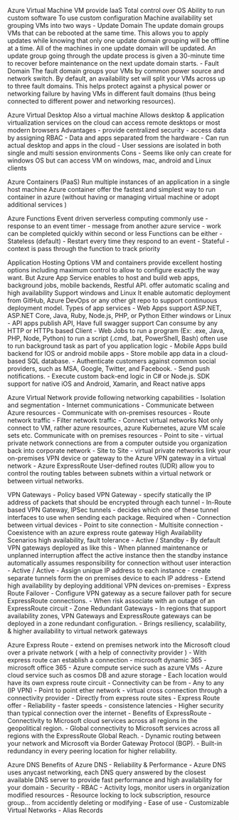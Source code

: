 Azure Virtual Machine
	VM provide IaaS 
	Total control over OS
	Ability to run custom software
	To use custom configuration
	Machine availability set grouping VMs into two ways
		- Update Domain
			The update domain groups VMs that can be rebooted at the same time. This allows you to apply updates while knowing that only one update domain grouping will be offline at a time. All of the machines in one update domain will be updated. An update group going through the update process is given a 30-minute time to recover before maintenance on the next update domain starts.
		- Fault Domain
			The fault domain groups your VMs by common power source and network switch. By default, an availability set will split your VMs across up to three fault domains. This helps protect against a physical power or networking failure by having VMs in different fault domains (thus being connected to different power and networking resources).

Azure Virtual Desktop
	Also a virtual machine
	Allows desktop & application virtualization services on the cloud
	can access remote desktops or most modern browsers
	Advantages
		- provide centralized security
		- access data by assigning RBAC
		- Data and apps separated from the hardware
		- Can run actual desktop and apps in the cloud
		- User sessions are isolated in both single and multi session environments
	Cons
		- Seems like only can create for windows OS but can access VM on windows, mac, android and Linux clients

Azure Containers (PaaS)
	Run multiple instances of an application in a single host machine
	Azure container offer the fastest and simplest way to run container in azure (without having or managing virtual machine or adopt additional services )

Azure Functions
	Event driven serverless computing
	commonly use
		- response to an event timer
		- message from another azure service
		- work can be completed quickly within second or less
	Functions can be either
		- Stateless (default) 
			- Restart every time they respond to an event
		- Stateful
			- context is pass through the function to track priority

Application Hosting Options
	VM and containers provide excellent hosting options including maximum control to allow to configure exactly the way want. But
	Azure App Service
		enables to host and build web apps, background jobs, mobile backends, Restful API.
		offer automatic scaling and high availability
		Support windows and Linux
		It enable automatic deployment from GitHub, Azure DevOps or any other git repo to support continuous deployment model.
		Types of app services
			- Web Apps
				support ASP.NET, ASP.NET Core, Java, Ruby, Node.js, PHP, or Python
				Either windows or Linux
			- API apps
				publish API, Have full swagger support
				Can consume by any HTTP or HTTPs based Client
			- Web Jobs
				to run a program (Ex: .exe, Java, PHP, Node, Python)
				to run a script (.cmd, .bat, PowerShell, Bash)
				often use to run background task as part of you application logic
			- Mobile Apps
				build backend for IOS or android mobile apps
					- Store mobile app data in a cloud-based SQL database.
					- Authenticate customers against common social providers, such as MSA, Google, Twitter, and Facebook.
					- Send push notifications.
					- Execute custom back-end logic in C# or Node.js.
				SDK support for native iOS and Android, Xamarin, and React native apps

Azure Virtual Network
	provide following networking capabilities
		- Isolation and segmentation
		- Internet communications
		- Communicate between Azure resources
		- Communicate with on-premises resources
		- Route network traffic
		- Filter network traffic
		- Connect virtual networks
	Not only connect to VM, rather azure resources, azure Kubernetes, azure VM scale sets etc.
	Communicate with on premises resources
		- Point to site
			- virtual private network connections are from a computer outside you organization back into corporate network
		- Site to Site
			- virtual private networks link your on-premises VPN device or gateway to the Azure VPN gateway in a virtual network
		- Azure ExpressRoute
	User-defined routes (UDR) allow you to control the routing tables between subnets within a virtual network or between virtual networks.

VPN Gateways
	- Policy based VPN Gateway
		- specify statically the IP address of packets that should be encrypted  through each tunnel
	- In-Route based VPN Gateway, IPSec tunnels
		- decides which one of these tunnel interfaces to use when sending each package.
	Required when
		- Connection between virtual devices
		- Point to site connection
		- Multisite connection
		- Coexistence with an azure express route gateway
	High Availability Scenarios
		high availability, fault tolerance
		- Active / Standby
			- By default VPN gateways deployed as like this
			- When planned maintenance or unplanned interruption affect the active instance then the standby instance automatically assumes responsibility for connection without user interaction 
		- Active / Active
			- Assign unique IP address to each instance 
			- create separate tunnels form the on premises device to each IP address
			- Extend high availability by deploying additional VPN devices on-premises
		- Express Route Failover
			- Configure VPN gateway as a secure failover path for secure ExpressRoute connections.
			- When risk associate with an outage of an ExpressRoute circuit
		- Zone Redundant Gateways
			- In regions that support availability zones, VPN Gateways and ExpressRoute gateways can be deployed in a zone redundant configuration.
			- Brings resiliency, scalability, & higher availability to virtual network gateways

Azure Express Route
	- extend on premises network into the Microsoft cloud over a  private network ( with a help of connectivity provider )
	- With express route can establish a connection
		- microsoft dynamic 365
		- microsoft office 365
		- Azure compute service such as azure VMs
		- Azure cloud service such as cosmos DB and azure storage
	- Each location would have its own express route circuit
	- Connectivity can be from
		- Any to any (IP VPN)
		- Point to point ether network
		- virtual cross connection through a connectivity provider
		- Directly from express route sites
	- Express Route offer
		- Reliability
		- faster speeds
		- consistence latencies
		- Higher security than typical connection over the internet
	- Benefits of ExpressRoute
		- Connectivity to Microsoft cloud services across all regions in the geopolitical region.
		- Global connectivity to Microsoft services across all regions with the ExpressRoute Global Reach.
		- Dynamic routing between your network and Microsoft via Border Gateway Protocol (BGP).
		- Built-in redundancy in every peering location for higher reliability.

Azure DNS
	Benefits of Azure DNS
		- Reliability & Performance
			- Azure DNS uses anycast networking, each DNS query answered by the closest available DNS server to provide fast performance and high availability for your domain
		- Security
			- RBAC
			- Activity logs, monitor users in organization modified resources
			- Resource locking to lock subscription, resource group... from accidently deleting or modifying 
		- Ease of use
		- Customizable Virtual Networks
		- Alias Records